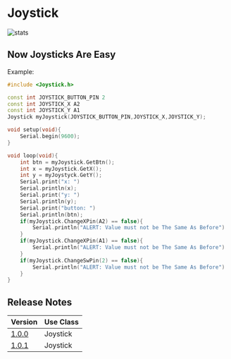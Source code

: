 # Joystick
![stats](https://github.com/harsha7addanki/Joystick/workflows/Arduino%20Library%20CI/badge.svg)

## Now Joysticks Are Easy

Example:

```c++
#include <Joystick.h>

const int JOYSTICK_BUTTON_PIN 2
const int JOYSTICK_X A2 
const int JOYSTICK_Y A1 
Joystick myJoystick(JOYSTICK_BUTTON_PIN,JOYSTICK_X,JOYSTICK_Y);

void setup(void){
    Serial.begin(9600);
}

void loop(void){
    int btn = myJoystick.GetBtn();
    int x = myJoystick.GetX();
    int y = myJoystyck.GetY();
    Serial.print("x: ")
    Serial.println(x);
    Serial.print("y: ")
    Serial.println(y);
    Serial.print("button: ")
    Serial.println(btn);
    if(myJoystick.ChangeXPin(A2) == false){
        Serial.println("ALERT: Value must not be The Same As Before")
    }
    if(myJoystick.ChangeXPin(A1) == false){
        Serial.println("ALERT: Value must not be The Same As Before")
    }
    if(myJoystick.ChangeSwPin(2) == false){
        Serial.println("ALERT: Value must not be The Same As Before")
    }
}
```
## Release Notes

| Version  | Use Class |
| ---------------------------------------------------------------------- | --------- |
| [1.0.0](https://github.com/harsha7addanki/Joystick/archive/1.0.0.zip)  | Joystick  |
| [1.0.1](https://github.com/harsha7addanki/Joystick/archive/1.0.1.zip)  | Joystick  |
